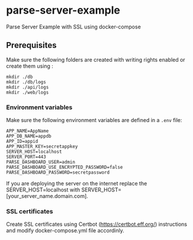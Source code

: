# parse-server-example

Parse Server Example with SSL using docker-compose

## Prerequisites

Make sure the following folders are created with writing rights enabled or create them using :

```
mkdir ./db
mkdir ./db/logs
mkdir ./api/logs
mkdir ./web/logs
```

### Environment variables

Make sure the following environment variables are defined in a `.env` file:

```
APP_NAME=AppName
APP_DB_NAME=appdb
APP_ID=appid
APP_MASTER_KEY=secretappkey
SERVER_HOST=localhost
SERVER_PORT=443
PARSE_DASHBOARD_USER=admin
PARSE_DASHBOARD_USE_ENCRYPTED_PASSWORD=false
PARSE_DASHBOARD_PASSWORD=secretpassword
```
If you are deploying the server on the internet replace the SERVER_HOST=localhost with SERVER_HOST=[your_server_name.domain.com].

### SSL certificates

Create SSL certificates using Certbot (https://certbot.eff.org/) instructions and modify docker-compose.yml file accordinly.

